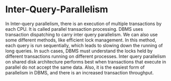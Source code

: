 # Inter-Query-Parallelism

In Inter-query parallelism, there is an execution of multiple transactions by each CPU. It is called parallel transaction processing. DBMS uses transaction dispatching to carry inter query parallelism. We can also use some different methods, like efficient lock management. In this method, each query is run sequentially, which leads to slowing down the running of long queries. In such cases, DBMS must understand the locks held by different transactions running on different processes. Inter query parallelism on shared disk architecture performs best when transactions that execute in parallel do not accept the same data. Also, it is the easiest form of parallelism in DBMS, and there is an increased transaction throughput.


